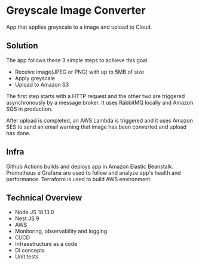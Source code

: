 # Greyscale Image Converter

App that applies greyscale to a image and upload to Cloud.


## Solution

The app follows these 3 simple steps to achieve this goal:

* Receive image(JPEG or PNG) with up to 5MB of size
* Apply greyscale
* Upload to Amazon S3

The first step starts with a HTTP request and the other two are triggered asynchronously by a message broker. It uses RabbitMQ locally and Amazon SQS in production.

After upload is completed, an AWS Lambda is triggered and it uses Amazon SES to send an email warning that image has been converted and upload has done.

## Infra

Github Actions builds and deploys app in Amazon Elastic Beanstalk. Prometheus e Grafana are used to follow and analyze app's health and performance. Terraform is used to build AWS environment.



## Technical Overview

* Node JS 18.13.0
* Nest JS 9
* AWS
* Monitoring, observability and logging
* CI/CD
* Infraestructure as a code
* DI concepts
* Unit tests